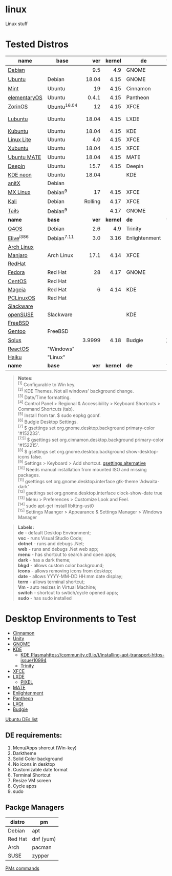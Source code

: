 # linux
Linux stuff

# Tested Distros

|name|base|ver|kernel|de|vsc|dotnet|web|menu|dark|bkgd|icons|date|term|vm|switch|sudo|name|
|---|---|---:|---:|---|:---:|:---:|:---:|:---:|:---:|:---:|:---:|:---:|:---:|:---:|:---:|:---:|---|
|[Debian](https://www.debian.org/)||9.5|4.9|GNOME|X|X|X|X|X|X<sup>[7]</sup>|X<sup>[8]</sup>|**O**<sup>[12]</sup>|X<sup>[9]</sup>|X<sup>[10]</sup>|X|**O**|[Debian](https://www.debian.org/)||
|[Ubuntu](https://www.ubuntu.com/)|Debian|18.04|4.15|GNOME|X|X|X|X|X|X<sup>[7]</sup>|X<sup>[8]</sup>|**O**<sup>[12]</sup>|X|X|X|X|[Ubuntu](https://www.ubuntu.com/)|
|[Mint](https://linuxmint.com/)|Ubuntu|19|4.15|Cinnamon|X|X|X|X|X|X<sup>[7.5]</sup>|X<sup>[8]</sup>|X|X|X|X|X|[Mint](https://linuxmint.com/)|
|[elementaryOS](https://elementary.io/)|Ubuntu|0.4.1|4.15|Pantheon|X|X|X|win+space|**O**|X|X|**O**|X|X|X|X|[elementaryOS](https://elementary.io/)|
|[ZorinOS](https://zorinos.com/)|Ubuntu<sup>16.04</sup>|12|4.15|XFCE|X|X|X|X|X|X|X|X|X|X|X|X|[ZorinOS](https://zorinos.com/)|
|[Lubuntu](https://lubuntu.me/)|Ubuntu|18.04|4.15|LXDE|X|X|X|alt+f2|**O**<sup>[13]</sup>[]|X|X|X|X|**O**|X|X|[Lubuntu](https://lubuntu.me/)|
|[Kubuntu](https://kubuntu.org/)|Ubuntu|18.04|4.15|KDE|X|X|X|X|X|X|X|X|settings|X|X|X|[Kubuntu](https://kubuntu.org/)|
|[Linux Lite](https://www.linuxliteos.com/)|Ubuntu|4.0|4.15|XFCE|X|X|X|X|X|X|X|X|X|X|X|X|[Linux Lite](https://www.linuxliteos.com/)|
|[Xubuntu](https://xubuntu.org/)|Ubuntu|18.04|4.15|XFCE|X|X|X|ctrl+esc<sup>[1]</sup>|X<sup>[15]</sup>|X|X|X|X|X|X|X|[Xubuntu](https://xubuntu.org/)|
|[Ubuntu MATE](https://ubuntu-mate.org/)|Ubuntu|18.04|4.15|MATE|X|X|X|X|X|X|X|**O**|X|X|X|X|[Ubuntu MATE](https://ubuntu-mate.org/)|
|[Deepin](https://www.deepin.org/)|Ubuntu|15.7|4.15|Deepin|X|X|X|X|X|X|X|**O**|X|X<sup>[10]</sup>|X|X|[Deepin](https://www.deepin.org/)|
|[KDE neon](https://neon.kde.org/)|Ubuntu|18.04||KDE|||||||||||||[KDE neon](https://neon.kde.org/)|
|[anitX](https://antixlinux.com)|Debian||||||||||||||||[anitX](https://antixlinux.com)|
|[MX Linux](https://mxlinux.org/)|Debian<sup>9</sup>|17|4.15|XFCE|X|X|X|X|X|X|X|X|X<sup>[9]</sup>|X|X|X|[MX Linux](https://mxlinux.org/)|
|[Kali](https://www.kali.org/)|Debian|Rolling|4.17|XFCE|X|X<sup>[14]</sup>|||||||||||[Kali](https://www.kali.org/)|
|[Tails](https://tails.boum.org/)|Debian<sup>9</sup>||4.17|GNOME|||||||||||||[Tails](https://tails.boum.org/)|
|**name**|**base**|**ver**|**kernel**|**de**|**vsc**|**dotnet**|**web**|**menu**|**dark**|**bkgd**|**icons**|**date**|**term**|**vm**|**switch**|**sudo**|**name**|
|[Q4OS](https://q4os.org/)|Debian|2.6|4.9|Trinity|X|X|X|X|X<sup>[2]</sup>|X|X|X<sup>[3]</sup>|X<sup>[4]</sup>|X|X|X|[Q4OS](https://q4os.org/)|
|[Elive](https://www.elivecd.org/)<sup>i386</sup>|Debian<sup>7.11</sup>|3.0|3.16|Enlightenment|**O**||||||||||||[Elive](https://www.elivecd.org/)|
|[Arch Linux](https://www.archlinux.org/)|||||||||||||||||[Arch Linux](https://www.archlinux.org/)|
|[Manjaro](https://manjaro.org/)|Arch Linux|17.1|4.14|XFCE|X|X|[X](https://stackoverflow.com/questions/44117840/can-i-set-listen-urls-in-appsettings-json-in-asp-net-core-2-0-preview)|X|X|X|X|X|X|X|X|X|[Manjaro](https://manjaro.org/)|
|[RedHat](https://www.redhat.com/)|||||||||||||||||[RedHat](https://www.redhat.com/)|
|[Fedora](https://getfedora.org/)|Red Hat|28|4.17|GNOME|X|X|X|X|X<sup>[11]</sup>|X<sup>[7]</sup>|X<sup>[8]</sup>|**O**<sup>[12]</sup>|X<sup>[9]</sup>||X|X|[Fedora](https://getfedora.org/)|
|[CentOS](https://www.centos.org/)|Red Hat||||||||||||||||[CentOS](https://www.centos.org/)|
|[Mageia](http://www.mageia.org//)|Red Hat|6|4.14|KDE|X|**O**|**O**|X|X|X|X|X|settins|X|X|X|[Mageia](http://www.mageia.org//)|Red Hat|
|[PCLinuxOS](http://www.pclinuxos.com/)|Red Hat||||||||||||||||[PCLinuxOS](http://www.pclinuxos.com/)|
|[Slackware](http://www.slackware.com)|||||||||||||||||[Slackware](http://www.slackware.com)|
|[openSUSE](https://www.opensuse.org/)|Slackware|||KDE|X|X|X||||||||||[openSUSE](https://www.opensuse.org/)|
|[FreeBSD](https://www.freebsd.org/)|||||||||||||||||[FreeBSD](https://www.freebsd.org/)|
|[Gentoo](https://www.gentoo.org)|FreeBSD||||||||||||||||[Gentoo](https://www.gentoo.org)|
|[Solus](https://getsol.us/home/)||3.9999|4.18|Budgie|X<sup>[5]</sup>|**O**|**O**|X|X<sup>[6]</sup>|X<sup>[7]</sup>|X<sup>[8]</sup>|1/2|X<sup>[9]</sup>|X|X|X|[Solus](https://getsol.us/home/)|
|[ReactOS](http://www.reactos.org/)|"Windows"||||||||||||||||[ReactOS](http://www.reactos.org/)|
|[Haiku](https://www.haiku-os.org/)|"Linux"||||||||||||||||[Haiku](https://www.haiku-os.org/)|
|**name**|**base**|**ver**|**kernel**|**de**|**vsc**|**dotnet**|**web**|**menu**|**dark**|**bkgd**|**icons**|**date**|**term**|**vm**|**switch**|**sudo**|**name**|

> **Notes:**  
<sup>[1]</sup> Configurable to Win key.  
<sup>[2]</sup> KDE Themes. Not all windows' background change.  
<sup>[3]</sup> Date/Time formatting.  
<sup>[4]</sup> Control Panel > Regional & Accessibility > Keyboard Shortcuts > Command Shortcuts (tab).  
<sup>[5]</sup> Install from tar. $ sudo eopkg gconf.  
<sup>[6]</sup> Budgie Desktop Settings.  
<sup>[7]</sup> $ gsettings set org.gnome.desktop.background primary-color '#152233'.  
<sup>[7.5]</sup> $ gsettings set org.cinnamon.desktop.background primary-color '#152215'.  
<sup>[8]</sup> $ gsettings set org.gnome.desktop.background show-desktop-icons false.  
<sup>[9]</sup> Settings > Keyboard > Add shortcut. [gsettings alternative](https://askubuntu.com/questions/597395/how-to-set-custom-keyboard-shortcuts-from-terminal)   
<sup>[10]</sup> Needs manual installation from mounted ISO and missing packages.  
<sup>[11]</sup> gsettings set org.gnome.desktop.interface gtk-theme 'Adwaita-dark'  
<sup>[12]</sup> gsettings set org.gnome.desktop.interface clock-show-date true  
<sup>[13]</sup> Menu > Preferences > Customize Look and Feel.  
<sup>[14]</sup> sudo apt-get install liblttng-ust0  
<sup>[15]</sup> Settings Maanger > Appearance & Settings Manager > Windows Manager

> **Labels:**  
**de** - default Desktop Environment;  
**vsc** - runs Visual Studio Code;  
**dotnet** - runs and debugs .Net;  
**web** - runs and debugs .Net web app;  
**menu** - has shortcut to search and open apps;  
**dark** - has a dark theme;  
**bkgd** - allows custom color background;  
**icons** - allows removing icons from desktop;  
**date** - allows YYYY-MM-DD HH:mm date display;  
**term** - allows terminal shortcut;  
**Vm** - auto resizes in Virtual Machine;  
**switch** - shortcut to swtich/cycle opened apps;  
**sudo** - has sudo installed


# Desktop Environments to Test
- [Cinnamon](https://cinnamon-spices.linuxmint.com/)
- [Unity](https://unity8.io/)
- [GNOME](https://www.gnome.org/)
- [KDE](https://www.kde.org/)
  - [KDE Plasma](https://www.kde.org/plasma-desktop)https://community.c9.io/t/installing-apt-transport-https-issue/10994
  - [Trinity](https://www.trinitydesktop.org/)
- [XFCE](https://xfce.org/)
- [LXDE](https://lxde.org/)
  - [PIXEL](https://www.raspberrypi.org/blog/introducing-pixel/)
- [MATE](https://mate-desktop.org/)
- [Enlightenment](https://www.enlightenment.org/)
- [Pantheon](https://wiki.archlinux.org/index.php/Pantheon)
- [LXQt](https://lxqt.org/)
- [Budgie](https://getsol.us/solus/experiences/)

[Ubuntu DEs list](https://www.ubuntupit.com/best-linux-desktop-environment-reviewed-and-compared/)

## DE requirements:
1. Menu/Apps shorcut (Win-key)
2. Darktheme
3. Solid Color background
4. No icons in desktop
5. Customizable date format
6. Terminal Shortcut
7. Resize VM screen
8. Cycle apps
9. sudo

## Packge Managers
|distro|pm|
|---|---|
|Debian|apt|
|Red Hat|dnf (yum)|
|Arch|pacman|
|SUSE|zypper|


[PMs commands](https://en.wikipedia.org/wiki/Package_manager#Comparison_of_commands)
